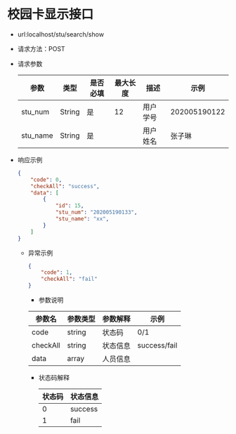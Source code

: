 # 校园卡显示接口

- url:localhost/stu/search/show

- 请求方法：POST

- 请求参数

  | 参数     | 类型   | 是否必填 | 最大长度 | 描述     | 示例         |
  | -------- | ------ | -------- | -------- | -------- | ------------ |
  | stu_num  | String | 是       | 12       | 用户学号 | 202005190122 |
  | stu_name | String | 是       |          | 用户姓名 | 张子琳       |

  

- 响应示例

  ```json
  {
      "code": 0,
      "checkAll": "success",
      "data": [
          {
              "id": 15,
              "stu_num": "202005190133",
              "stu_name": "xx",
          }
      ]
  }
  ```

  - 异常示例

    ```json
    {
        "code": 1,
        "checkAll": "fail"
    }
    ```

    - 参数说明

    | 参数名   | 参数类型 | 参数解释 | 示例         |
    | -------- | -------- | -------- | ------------ |
    | code     | string   | 状态码   | 0/1          |
    | checkAll | string   | 状态信息 | success/fail |
    | data     | array    | 人员信息 |              |

    - 状态码解释

      | 状态码 | 状态信息 |
      | ------ | -------- |
      | 0      | success  |
      | 1      | fail     |

      